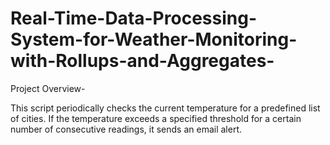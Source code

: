 # Real-Time-Data-Processing-System-for-Weather-Monitoring-with-Rollups-and-Aggregates-

Project Overview-

This script periodically checks the current temperature for a predefined list of cities. If the temperature exceeds a specified threshold for a certain number of consecutive readings, it sends an email alert.
